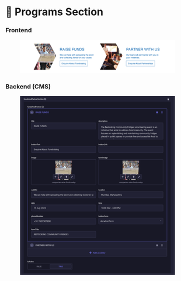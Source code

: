 # 📎 Programs Section

### **Frontend**

<figure><img src="../../.gitbook/assets/programmes-section.png" alt=""><figcaption></figcaption></figure>

### Backend (CMS)

<figure><img src="../../.gitbook/assets/programmes-section-cms.png" alt=""><figcaption></figcaption></figure>
